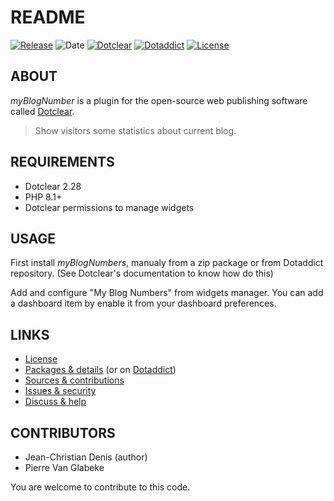 # README

[![Release](https://img.shields.io/badge/release-2023.10.19-a2cbe9.svg)](https://github.com/JcDenis/myBlogNumber/releases)
![Date](https://img.shields.io/badge/date-2023.10.19-c44d58.svg)
[![Dotclear](https://img.shields.io/badge/dotclear-v2.28-137bbb.svg)](https://fr.dotclear.org/download)
[![Dotaddict](https://img.shields.io/badge/dotaddict-official-9ac123.svg)](https://plugins.dotaddict.org/dc2/details/myBlogNumber)
[![License](https://img.shields.io/badge/license-GPL--2.0-ececec.svg)](https://github.com/JcDenis/myBlogNumber/src/branch/master/LICENSE)

## ABOUT

_myBlogNumber_ is a plugin for the open-source web publishing software called [Dotclear](https://www.dotclear.org).

> Show visitors some statistics about current blog.

## REQUIREMENTS

* Dotclear 2.28
* PHP 8.1+
* Dotclear permissions to manage widgets

## USAGE

First install _myBlogNumbers_, manualy from a zip package or from 
Dotaddict repository. (See Dotclear's documentation to know how do this)

Add and configure "My Blog Numbers" from widgets manager.
You can add a dashboard item by enable it from your dashboard preferences.

## LINKS

* [License](https://github.com/JcDenis/myBlogNumber/src/branch/master/LICENSE)
* [Packages & details](https://github.com/JcDenis/myBlogNumber/releases) (or on [Dotaddict](https://plugins.dotaddict.org/dc2/details/myBlogNumber))
* [Sources & contributions](https://github.com/JcDenis/myBlogNumber)
* [Issues & security](https://github.com/JcDenis/myBlogNumber/issues)
* [Discuss & help](http://forum.dotclear.org/viewtopic.php?id=40934)

## CONTRIBUTORS

* Jean-Christian Denis (author)
* Pierre Van Glabeke

You are welcome to contribute to this code.

